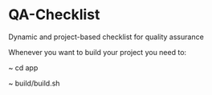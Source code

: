 QA-Checklist
============

Dynamic and project-based checklist for quality assurance

Whenever you want to build your project you need to:

~ cd app

~ build/build.sh